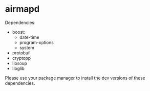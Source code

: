 # airmapd

Dependencies:
  * boost:
    * date-time
    * program-options
    * system
  * protobuf
  * cryptopp 
  * libsoup
  * libglib

Please use your package manager to install the dev versions of these dependencies.
